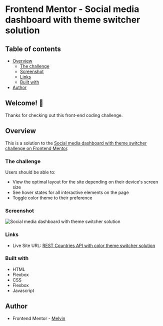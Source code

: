# Frontend Mentor - Social media dashboard with theme switcher solution

## Table of contents

-  [Overview](#overview)
   -  [The challenge](#the-challenge)
   -  [Screenshot](#screenshot)
   -  [Links](#links)
   -  [Built with](#built-with)
-  [Author](#author)

## Welcome! 👋

Thanks for checking out this front-end coding challenge.

## Overview

This is a solution to the [Social media dashboard with theme switcher challenge on Frontend Mentor](https://www.frontendmentor.io/challenges/social-media-dashboard-with-theme-switcher-6oY8ozp_H).

### The challenge

Users should be able to:

-  View the optimal layout for the site depending on their device's screen size
-  See hover states for all interactive elements on the page
-  Toggle color theme to their preference

### Screenshot

![Social media dashboard with theme switcher solution](./design/desktop-design-dark.jpeg)

### Links

-  Live Site URL: [REST Countries API with color theme switcher solution](https://boymelvs.github.io/social-media-dashboard-with-theme-switcher-master)

### Built with

-  HTML
-  Flexbox
-  CSS
-  Flexbox
-  Javascript

## Author

-  Frontend Mentor - [Melvin](https://www.frontendmentor.io/profile/boymelvs)
